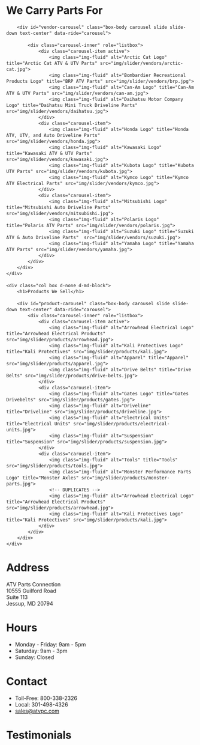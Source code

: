 <div class="row">
    <div class="col box d-none d-md-block">
        <h1>We Carry Parts For</h1>

        <div id="vendor-carousel" class="box-body carousel slide slide-down text-center" data-ride="carousel">

            <div class="carousel-inner" role="listbox">
                <div class="carousel-item active">
                    <img class="img-fluid" alt="Arctic Cat Logo" title="Arctic Cat ATV & UTV Parts" src="img/slider/vendors/arctic-cat.jpg">
                    <img class="img-fluid" alt="Bombardier Recreational Products Logo" title="BRP ATV Parts" src="img/slider/vendors/brp.jpg">
                    <img class="img-fluid" alt="Can-Am Logo" title="Can-Am ATV & UTV Parts" src="img/slider/vendors/can-am.jpg">
                    <img class="img-fluid" alt="Daihatsu Motor Company Logo" title="Daihatsu Mini Truck Driveline Parts" src="img/slider/vendors/daihatsu.jpg">
                </div>
                <div class="carousel-item">
                    <img class="img-fluid" alt="Honda Logo" title="Honda ATV, UTV, and Auto Driveline Parts" src="img/slider/vendors/honda.jpg">
                    <img class="img-fluid" alt="Kawasaki Logo" title="Kawasaki ATV & UTV Parts" src="img/slider/vendors/kawasaki.jpg">
                    <img class="img-fluid" alt="Kubota Logo" title="Kubota UTV Parts" src="img/slider/vendors/kubota.jpg">
                    <img class="img-fluid" alt="Kymco Logo" title="Kymco ATV Electrical Parts" src="img/slider/vendors/kymco.jpg">
                </div>
                <div class="carousel-item">
                    <img class="img-fluid" alt="Mitsubishi Logo" title="Mitsubishi Auto Driveline Parts" src="img/slider/vendors/mitsubishi.jpg">
                    <img class="img-fluid" alt="Polaris Logo" title="Polaris ATV Parts" src="img/slider/vendors/polaris.jpg">
                    <img class="img-fluid" alt="Suzuki Logo" title="Suzuki ATV & Auto Driveline Parts"  src="img/slider/vendors/suzuki.jpg">
                    <img class="img-fluid" alt="Yamaha Logo" title="Yamaha ATV Parts" src="img/slider/vendors/yamaha.jpg">
                </div>
            </div>
        </div>
    </div>
    
    <div class="col box d-none d-md-block">
        <h1>Products We Sell</h1>

        <div id="product-carousel" class="box-body carousel slide slide-down text-center" data-ride="carousel">
            <div class="carousel-inner" role="listbox">
                <div class="carousel-item active">
                    <img class="img-fluid" alt="Arrowhead Electrical Logo" title="Arrowhead Electrical Products" src="img/slider/products/arrowhead.jpg">
                    <img class="img-fluid" alt="Kali Protectives Logo" title="Kali Protectives" src="img/slider/products/kali.jpg">
                    <img class="img-fluid" alt="Apparel" title="Apparel" src="img/slider/products/apparel.jpg">
                    <img class="img-fluid" alt="Drive Belts" title="Drive Belts" src="img/slider/products/drive-belts.jpg">
                </div>
                <div class="carousel-item">
                    <img class="img-fluid" alt="Gates Logo" title="Gates Drivebelts" src="img/slider/products/gates.jpg">
                    <img class="img-fluid" alt="Driveline" title="Driveline" src="img/slider/products/driveline.jpg">
                    <img class="img-fluid" alt="Electrical Units" title="Electrical Units" src="img/slider/products/electrical-units.jpg">
                    <img class="img-fluid" alt="Suspension" title="Suspension" src="img/slider/products/suspension.jpg">
                </div>
                <div class="carousel-item">
                    <img class="img-fluid" alt="Tools" title="Tools" src="img/slider/products/tools.jpg">
                    <img class="img-fluid" alt="Monster Performance Parts Logo" title="Monster Axles" src="img/slider/products/monster-parts.jpg">
                    <!-- DUPLICATES -->
                    <img class="img-fluid" alt="Arrowhead Electrical Logo" title="Arrowhead Electrical Products" src="img/slider/products/arrowhead.jpg">
                    <img class="img-fluid" alt="Kali Protectives Logo" title="Kali Protectives" src="img/slider/products/kali.jpg">
                </div>
            </div>
        </div>
    </div>
</div>

<div class="row footer"> 
    <div class="d-inline-block col-md-4 col-lg-3">
        <h1>Address</h1>
        ATV Parts Connection<br>
        10555 Guilford Road<br>
        Suite 113<br>
        Jessup, MD 20794
    </div>
    <div class="d-inline-block col-md-4 col-lg-3">
        <h1>Hours</h1>
        <ul>
            <li>Monday - Friday: 9am - 5pm
            <li>Saturday: 9am - 3pm
            <li>Sunday: Closed
        </ul>
    </div>
    <div class="d-inline-block col-md-4 col-lg-3">
        <h1>Contact</h1>
        <ul>
            <li>Toll-Free: 800-338-2326
            <li>Local: 301-498-4326
            <li><a href="mailto:sales@atvpc.com">sales@atvpc.com</a>
        </ul>
    </div>
    <div class="d-none d-lg-inline-block col-lg-3">
        <h1>Testimonials</h1>
        <div id="testimonials"><!-- Populated by JS --></div>
    </div>
</div>



